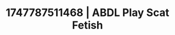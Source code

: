 ---
categories:
- Whispered desires
- Queer kinks
- Cyberpunk intimacy
- Artistic nudes
- Wet skin
image: /assets/images/1747787511468.jpg
layout: post
seo:
  description: Featured content with high-quality ABDL Play, Scat Fetish. HD images
    available.
  keywords: ABDL Play, Scat Fetish
  og_image: /assets/images/1747787511468.jpg
  schema_type: VisualArtwork
tags:
- ABDL Play
- Scat Fetish
- '#1747787511468'
title: 1747787511468 | ABDL Play Scat Fetish
---